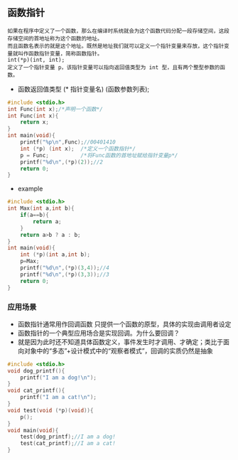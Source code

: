 ## 函数指针
```
如果在程序中定义了一个函数，那么在编译时系统就会为这个函数代码分配一段存储空间，这段存储空间的首地址称为这个函数的地址。
而且函数名表示的就是这个地址。既然是地址我们就可以定义一个指针变量来存放，这个指针变量就叫作函数指针变量，简称函数指针。
int(*p)(int, int);
定义了一个指针变量 p，该指针变量可以指向返回值类型为 int 型，且有两个整型参数的函数。
```
* 函数返回值类型 (* 指针变量名) (函数参数列表);
```c
#include <stdio.h>
int Func(int x);/*声明一个函数*/
int Func(int x){
    return x;
}
int main(void){
    printf("%p\n",Func);//00401410
    int (*p) (int x);  /*定义一个函数指针*/
    p = Func;          /*将Func函数的首地址赋给指针变量p*/
    printf("%d\n",(*p)(2));//2
    return 0;
}
```
* example
```c
#include <stdio.h>
int Max(int a,int b){
    if(a==b){
        return a;
    }
    return a>b ? a : b; 
}
int main(void){
    int (*p)(int a,int b);
    p=Max;
    printf("%d\n",(*p)(3,4));//4
    printf("%d\n",(*p)(3,3));//3
    return 0;
}
```
### 应用场景
* 函数指针通常用作回调函数 只提供一个函数的原型，具体的实现由调用者设定
* 函数指针的一个典型应用场合是实现回调。为什么要回调？
* 就是因为此时还不知道具体函数定义，事件发生时才调用、才确定；类比于面向对象中的“多态”+设计模式中的“观察者模式”，回调的实质仍然是抽象
```c
#include <stdio.h>
void dog_printf(){
    printf("I am a dog!\n");
}
void cat_printf(){
    printf("I am a cat!\n");
}
void test(void (*p)(void)){
    p();
}
void main(void){
    test(dog_printf);//I am a dog!
    test(cat_printf);//I am a cat!
}
```

